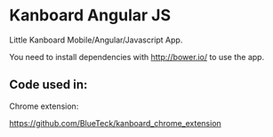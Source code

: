 # Kanboard Angular JS

Little Kanboard Mobile/Angular/Javascript App.

You need to install dependencies with http://bower.io/ to use the app.


## Code used in: 

Chrome extension:

https://github.com/BlueTeck/kanboard_chrome_extension

